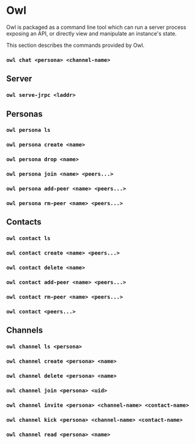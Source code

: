 # Owl

Owl is packaged as a command line tool which can run a server process exposing an API, or directly view and manipulate an instance's state.

This section describes the commands provided by Owl.

### `owl chat <persona> <channel-name>`

## Server

### `owl serve-jrpc <laddr>`

## Personas

### `owl persona ls`

### `owl persona create <name>`

### `owl persona drop <name>`

### `owl persona join <name> <peers...>`

### `owl persona add-peer <name> <peers...>`

### `owl persona rm-peer <name> <peers...>`

## Contacts

### `owl contact ls`

### `owl contact create <name> <peers...>`

### `owl contact delete <name>`

### `owl contact add-peer <name> <peers...>`

### `owl contact rm-peer <name> <peers...>`

### `owl contact <peers...>`

## Channels

### `owl channel ls <persona>`

### `owl channel create <persona> <name>`

### `owl channel delete <persona> <name>`

### `owl channel join <persona> <uid>`

### `owl channel invite <persona> <channel-name> <contact-name>`

### `owl channel kick <persona> <channel-name> <contact-name>`

### `owl channel read <persona> <name>`
